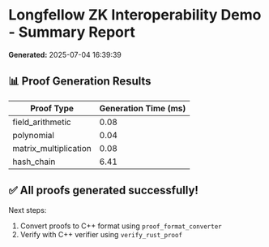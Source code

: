 # Longfellow ZK Interoperability Demo - Summary Report

**Generated:** 2025-07-04 16:39:39

## 📊 Proof Generation Results

| Proof Type | Generation Time (ms) |
|------------|--------------------|
| field_arithmetic | 0.08 |
| polynomial | 0.04 |
| matrix_multiplication | 0.08 |
| hash_chain | 6.41 |

## ✅ All proofs generated successfully!

Next steps:
1. Convert proofs to C++ format using `proof_format_converter`
2. Verify with C++ verifier using `verify_rust_proof`
